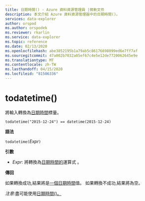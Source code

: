 ```yaml
---
title: 日期時間() - Azure 資料資源管理員 |微軟文件
description: 本文介紹 Azure 資料資源管理器中的日期時間()。
services: data-explorer
author: orspod
ms.author: orspodek
ms.reviewer: rkarlin
ms.service: data-explorer
ms.topic: reference
ms.date: 02/13/2020
ms.openlocfilehash: abe3852195b1a79ab5c86176698099ed6e7ff7af
ms.sourcegitcommit: 47a002b7032a05ef67c4e5e12de7720062645e9e
ms.translationtype: MT
ms.contentlocale: zh-TW
ms.lasthandoff: 04/15/2020
ms.locfileid: "81506336"
---
```

# <a name="todatetime"></a>todatetime()

將輸入轉換為[日期時間](./scalar-data-types/datetime.md)標量。

```kusto
todatetime("2015-12-24") == datetime(2015-12-24)
```

**語法**

`todatetime(`*Expr*`)`

**引數**

* *Expr*: 將轉換為[日期時間的](./scalar-data-types/datetime.md)運算式 。 

**傳回**

如果轉換成功,結果將是[一個日期時間](./scalar-data-types/datetime.md)值。
如果轉換不成功,結果將為空。
 
*注意*:盡可能使用[日期時間()。](./scalar-data-types/datetime.md)